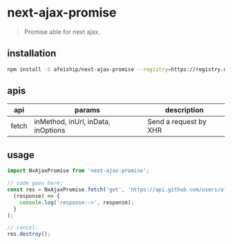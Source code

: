 # next-ajax-promise
> Promise able for next ajax.

## installation
```bash
npm install -S afeiship/next-ajax-promise --registry=https://registry.npm.taobao.org
```

## apis
| api   | params                             | description           |
| ----- | ---------------------------------- | --------------------- |
| fetch | inMethod, inUrl, inData, inOptions | Send a request by XHR |

## usage
```js
import NxAjaxPromise from 'next-ajax-promise';

// code goes here:
const res = NxAjaxPromise.fetch('get', 'https://api.github.com/users/afeiship', null,{ cancelable: true }).then(
  (response) => {
    console.log('response:->', response);
  }
);

// cancel:
res.destroy();
```

